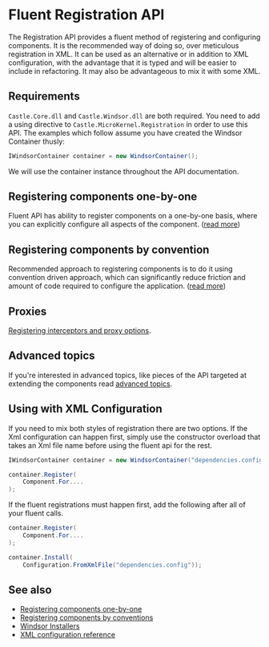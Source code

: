 # Fluent Registration API

The Registration API provides a fluent method of registering and configuring components. It is the recommended way of doing so, over meticulous registration in XML. It can be used as an alternative or in addition to XML configuration, with the advantage that it is typed and will be easier to include in refactoring. It may also be advantageous to mix it with some XML.

## Requirements

`Castle.Core.dll` and `Castle.Windsor.dll` are both required. You need to add a using directive to `Castle.MicroKernel.Registration` in order to use this API. The examples which follow assume you have created the Windsor Container thusly:

```csharp
IWindsorContainer container = new WindsorContainer();
```

We will use the container instance throughout the API documentation.

## Registering components one-by-one

Fluent API has ability to register components on a one-by-one basis, where you can explicitly configure all aspects of the component. ([read more](registering-components-one-by-one.md))

## Registering components by convention

Recommended approach to registering components is to do it using convention driven approach, which can significantly reduce friction and amount of code required to configure the application. ([read more](registering-components-by-conventions.md))

## Proxies

[Registering interceptors and proxy options](registering-interceptors-and-proxyoptions.md).

## Advanced topics

If you're interested in advanced topics, like pieces of the API targeted at extending the components read [advanced topics](fluent-registration-api-extensions.md).

## Using with XML Configuration

If you need to mix both styles of registration there are two options.  If the Xml configuration can happen first, simply use the constructor overload that takes an Xml file name before using the fluent api for the rest.

```csharp
IWindsorContainer container = new WindsorContainer("dependencies.config");

container.Register(
	Component.For....
);
```

If the fluent registrations must happen first, add the following after all of your fluent calls.

```csharp
container.Register(
	Component.For....
);

container.Install(
    Configuration.FromXmlFile("dependencies.config"));
```

## See also

* [Registering components one-by-one](registering-components-one-by-one.md)
* [Registering components by conventions](registering-components-by-conventions.md)
* [Windsor Installers](installers.md)
* [XML configuration reference](xml-registration-reference.md)
